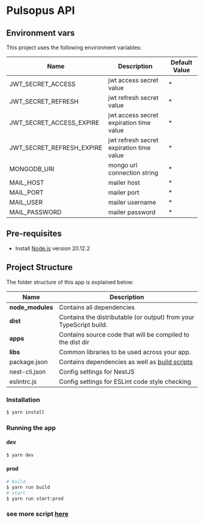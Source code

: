 # Pulsopus API

## Environment vars
This project uses the following environment variables:

| Name                      | Description                              | Default Value |
|---------------------------|------------------------------------------|---------------|
| JWT_SECRET_ACCESS         | jwt access secret value                  | *             |
| JWT_SECRET_REFRESH        | jwt refresh secret value                 | *             |
| JWT_SECRET_ACCESS_EXPIRE  | jwt access secret expiration time value  | *             |
| JWT_SECRET_REFRESH_EXPIRE | jwt refresh secret expiration time value | *             |
| MONGODB_URI               | mongo url connection string              | *             |
| MAIL_HOST                 | mailer host                              | *             |
| MAIL_PORT                 | mailer port                              | *             |
| MAIL_USER                 | mailer username                          | *             |
| MAIL_PASSWORD             | mailer password                          | *             |

## Pre-requisites
- Install [Node.js](https://nodejs.org/en/) version 20.12.2

## Project Structure
The folder structure of this app is explained below:

| Name             | Description                                                                                     |
|------------------|-------------------------------------------------------------------------------------------------|
| **node_modules** | Contains all dependencies                                                                       |
| **dist**         | Contains the distributable (or output) from your TypeScript build.                              |
| **apps**         | Contains  source code that will be compiled to the dist dir                                     |
| **libs**         | Common libraries to be used across your app.                                                    
| package.json     | Contains dependencies as well as [build scripts](#what-if-a-library-isnt-on-definitelytyped) |
| nest-cli.json    | Config settings for NestJS                                                                      |
| eslintrc.js      | Config settings for ESLint code style checking                                                  |

### Installation
```sh
$ yarn install
```

### Running the app
#### dev
```sh
$ yarn dev
```

#### prod
```sh
# build
$ yarn run build
# start
$ yarn run start:prod
```

### see more script [here](./package.json)